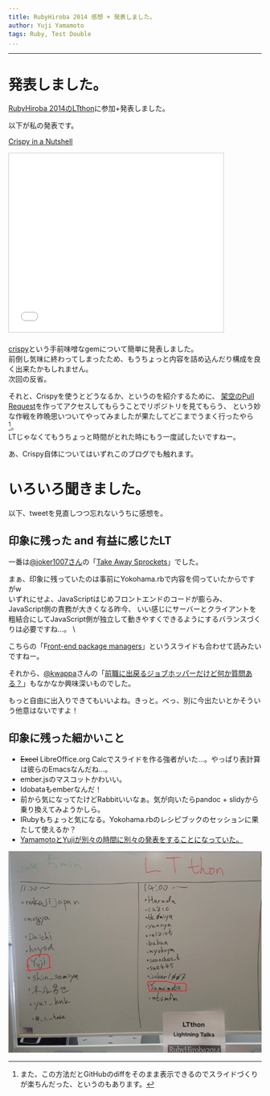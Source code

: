 ```yaml
---
title: RubyHiroba 2014 感想 + 発表しました。
author: Yuji Yamamoto
tags: Ruby, Test Double
...
```

---

# 発表しました。

[RubyHiroba 2014のLTthon](http://rubyhiroba.org/2014/ltthon.html)に参加+発表しました。

以下が私の発表です。

[Crispy in a Nutshell](http://the.igreque.info/slides/2014-09-21-crispy-in-a-nutshell.html)

<iframe src="//www.slideshare.net/slideshow/embed_code/39335678" width="427" height="356" frameborder="0" marginwidth="0" marginheight="0" scrolling="no" style="border:1px solid #CCC; border-width:1px; margin-bottom:5px; max-width: 100%;" allowfullscreen> </iframe>

[crispy](http://rubygems.org/gems/crispy)という手前味噌なgemについて簡単に発表しました。  \
前倒し気味に終わってしまったため、もうちょっと内容を詰め込んだり構成を良く出来たかもしれません。  \
次回の反省。

それと、Crispyを使うとどうなるか、というのを紹介するために、
[架空のPull Request](https://github.com/igrep/crispy/pull/12)を作ってアクセスしてもらうことでリポジトリを見てもらう、
という妙な作戦を昨晩思いついてやってみましたが果たしてどこまでうまく行ったやら [^pr-diff]。 \
LTじゃなくてもうちょっと時間がとれた時にもう一度試したいですねー。

[^pr-diff]: また、この方法だとGitHubのdiffをそのまま表示できるのでスライドづくりが楽ちんだった、というのもあります。

あ、Crispy自体についてはいずれこのブログでも触れます。

# いろいろ聞きました。

以下、tweetを見直しつつ忘れないうちに感想を。

## 印象に残った and 有益に感じたLT

一番は[\@joker1007さん](https://twitter.com/joker1007)の「[Take Away Sprockets](https://speakerdeck.com/joker1007/throw-away-sprockets)」でした。

<script async class="speakerdeck-embed" data-id="74c36c90238701328db212917f3c7eff" data-ratio="1.29456384323641" src="//speakerdeck.com/assets/embed.js"></script>

まぁ、印象に残っていたのは事前にYokohama.rbで内容を伺っていたからですがw \
いずれにせよ、JavaScriptはじめフロントエンドのコードが膨らみ、JavaScript側の責務が大きくなる昨今、
いい感じにサーバーとクライアントを粗結合にしてJavaScript側が独立して動きやすくできるようにするバランスづくりは必要ですね...。 \

こちらの「F[ront-end package managers](http://www.slideshare.net/frontainer/front-end-package-managers)」というスライドも合わせて読みたいですねー。

それから、[\@kwappa](https://twitter.com/kwappa)さんの「[前職に出戻るジョブホッパーだけど何か質問ある？](://speakerdeck.com/kwappa/do-you-have-any-questions-to-jobhopper)」もなかなか興味深いものでした。

<script async class="speakerdeck-embed" data-id="3a8c93f02391013292341ac2af761010" data-ratio="1.33333333333333" src="//speakerdeck.com/assets/embed.js"></script>

もっと自由に出入りできてもいいよね。きっと。べっ、別に今出たいとかそういう他意はないですよ！

## 印象に残った細かいこと

- ~~Excel~~ LibreOffice.org Calcでスライドを作る強者がいた...。やっぱり表計算は彼らのEmacsなんだね...。
- ember.jsのマスコットかわいい。
- Idobataもemberなんだ！
- 前から気になってたけどRabbitいいなぁ。気が向いたらpandoc + slidyから乗り換えてみようかしら。
- IRubyもちょっと気になる。Yokohama.rbのレシピブックのセッションに果たして使えるか？
- [YamamotoとYujiが別々の時間に別々の発表をすることになっていた。](https://twitter.com/igrep/status/513503381214597120)

![](/imgs/2014-09-21-Yuji-Yamamoto-RubyHiroba.jpg)
